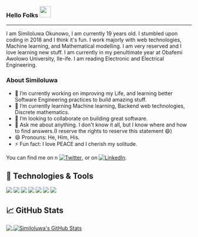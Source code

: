 
### Hello Folks <img src="https://raw.githubusercontent.com/MartinHeinz/MartinHeinz/master/wave.gif" width="30px">
<hr></hr>
I am Similoluwa Okunowo, I am currently 19 years old. I stumbled upon coding in 2018 and I think it's fun. I work majorly with web technologies, Machine learning, and Mathematical modelling. I am very reserved and I love learning new stuff. I am currently in my penultimate year at Obafemi Awolowo University, Ile-ife. I am reading Electronic and Electrical Engineering. 

### About Similoluwa
- 🔭 I’m currently working on improving my Life, and learning better Software Engineering practices to build amazing stuff.
- 🌱 I’m currently learning Machine learning, Backend web technologies, Discrete mathematics.
- 👯 I’m looking to collaborate on building great software.
- 💬 Ask me about anything. I don't know it all, but I know where and how to find answers.(I reserve the rights to reserve this statement 😄)
- 😄 Pronouns: He, Him, His.
- ⚡ Fun fact: I love PEACE and I cherish my solitude.

You can find me on n [![Twitter][1.2]][1],  or on [![LinkedIn][3.2]][3].

## 🔧 Technologies & Tools
![](https://img.shields.io/badge/Code-Python-informational?style=flat&logo=python&logoColor=white&color=2bbc8a)
![](https://img.shields.io/badge/Code-JavaScript-informational?style=flat&logo=javascript&logoColor=white&color=2bbc8a)
![](https://img.shields.io/badge/Code-PostgreSQL-informational?style=flat&logo=postgresql&logoColor=white&color=2bbc8a)
![](https://img.shields.io/badge/Code-Tensorflow-informational?style=flat&logo=tensorflow&logoColor=white&color=2bbc8a)
![](https://img.shields.io/badge/Code-React-informational?style=flat&logo=react&logoColor=white&color=2bbc8a)
![](https://img.shields.io/badge/Code-SQL-informational?style=flat&logo=sql&logoColor=white&color=2bbc8a)
![](https://img.shields.io/badge/Code-Flask-informational?style=flat&logo=flask&logoColor=white&color=2bbc8a)

## &#x1f4c8; GitHub Stats

<a href="https://github.com/rexsimiloluwah/rexsimiloluwah">
  <img align="center" src="https://github-readme-stats.vercel.app/api/top-langs/?username=rexsimiloluwah&hide=jupyter notebook,html&title_color=ffffff&text_color=c9cacc&icon_color=2bbc8a&bg_color=1d1f21" />
</a>
<a href="https://github.com/rexsimiloluwah/rexsimiloluwah">
  <img align="center" src="https://github-readme-stats.vercel.app/api?username=rexsimiloluwah&show_icons=true&line_height=27&count_private=true&title_color=ffffff&text_color=c9cacc&icon_color=2bbc8a&bg_color=1d1f21" alt="Similoluwa's GitHub Stats" />
</a> 


<!-- links to social media icons -->

<!-- icons with padding -->

[1.1]: http://i.imgur.com/tXSoThF.png (twitter icon with padding)
[2.1]: http://i.imgur.com/0o48UoR.png (github icon with padding)

<!-- icons without padding -->

[1.2]: http://i.imgur.com/wWzX9uB.png (twitter icon without padding)
[2.2]: http://i.imgur.com/9I6NRUm.png (github icon without padding)
[3.2]: https://raw.githubusercontent.com/MartinHeinz/MartinHeinz/master/linkedin-3-16.png (LinkedIn icon without padding)


<!-- links to your social media accounts -->

[1]: https://twitter.com/__ademola__
[2]: https://github.com/rexsimiloluwah
[3]: https://www.linkedin.com/in/similoluwa-okunowo-595787179
